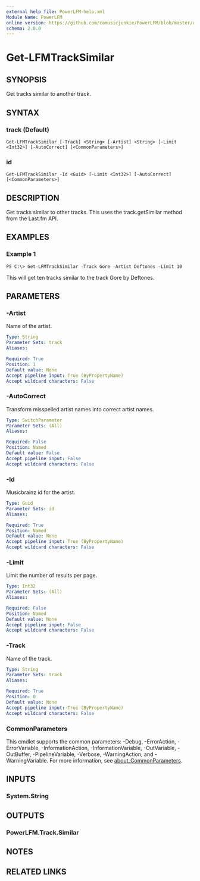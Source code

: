 ```yaml
---
external help file: PowerLFM-help.xml
Module Name: PowerLFM
online version: https://github.com/camusicjunkie/PowerLFM/blob/master/docs/Get-LFMTrackSimilar.md
schema: 2.0.0
---
```


# Get-LFMTrackSimilar

## SYNOPSIS
Get tracks similar to another track.

## SYNTAX

### track (Default)
```
Get-LFMTrackSimilar [-Track] <String> [-Artist] <String> [-Limit <Int32>] [-AutoCorrect] [<CommonParameters>]
```

### id
```
Get-LFMTrackSimilar -Id <Guid> [-Limit <Int32>] [-AutoCorrect] [<CommonParameters>]
```

## DESCRIPTION
Get tracks similar to other tracks.
This uses the track.getSimilar method from the Last.fm API.

## EXAMPLES

### Example 1
```
PS C:\> Get-LFMTrackSimilar -Track Gore -Artist Deftones -Limit 10
```

This will get ten tracks similar to the track Gore by Deftones.

## PARAMETERS

### -Artist
Name of the artist.

```yaml
Type: String
Parameter Sets: track
Aliases:

Required: True
Position: 1
Default value: None
Accept pipeline input: True (ByPropertyName)
Accept wildcard characters: False
```

### -AutoCorrect
Transform misspelled artist names into correct artist names.

```yaml
Type: SwitchParameter
Parameter Sets: (All)
Aliases:

Required: False
Position: Named
Default value: False
Accept pipeline input: False
Accept wildcard characters: False
```

### -Id
Musicbrainz id for the artist.

```yaml
Type: Guid
Parameter Sets: id
Aliases:

Required: True
Position: Named
Default value: None
Accept pipeline input: True (ByPropertyName)
Accept wildcard characters: False
```

### -Limit
Limit the number of results per page.

```yaml
Type: Int32
Parameter Sets: (All)
Aliases:

Required: False
Position: Named
Default value: None
Accept pipeline input: False
Accept wildcard characters: False
```

### -Track
Name of the track.

```yaml
Type: String
Parameter Sets: track
Aliases:

Required: True
Position: 0
Default value: None
Accept pipeline input: True (ByPropertyName)
Accept wildcard characters: False
```

### CommonParameters
This cmdlet supports the common parameters: -Debug, -ErrorAction, -ErrorVariable, -InformationAction, -InformationVariable, -OutVariable, -OutBuffer, -PipelineVariable, -Verbose, -WarningAction, and -WarningVariable. For more information, see [about_CommonParameters](http://go.microsoft.com/fwlink/?LinkID=113216).

## INPUTS

### System.String
## OUTPUTS

### PowerLFM.Track.Similar
## NOTES

## RELATED LINKS
